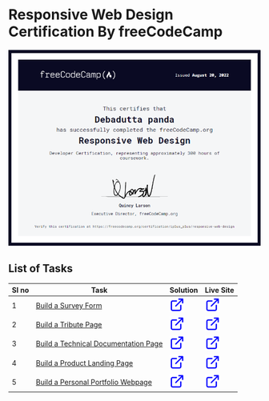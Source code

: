 # Responsive Web Design Certification By freeCodeCamp

[![Certified by FreeCodeCamp](./certificate.png)](https://www.freecodecamp.org/certification/iplus_plus/responsive-web-design)

## List of Tasks

|Sl no|Task|Solution|Live Site|
|----|--------|---------|---------|
|1|[Build a Survey Form](https://survey-form.freecodecamp.rocks)|[![](./link.svg)](https://github.com/debadutta98/freecodecamp-certification/tree/master/certification-project-1)|[![](./link.svg)](https://debadutta98.github.io/freecodecamp-certification/certification-project-1)
|2|[Build a Tribute Page](https://tribute-page.freecodecamp.rocks)|[![](./link.svg)](https://github.com/debadutta98/freecodecamp-certification/tree/master/certification-project-2)|[![](./link.svg)](https://debadutta98.github.io/freecodecamp-certification/certification-project-2)
|3|[Build a Technical Documentation Page](https://technical-documentation-page.freecodecamp.rocks)|[![](./link.svg)](https://github.com/debadutta98/freecodecamp-certification/tree/master/certification-project-3)|[![](./link.svg)](https://debadutta98.github.io/freecodecamp-certification/certification-project-3)
|4|[Build a Product Landing Page](https://product-landing-page.freecodecamp.rocks)|[![](./link.svg)](https://github.com/debadutta98/freecodecamp-certification/tree/master/certification-project-4)|[![](./link.svg)](https://debadutta98.github.io/freecodecamp-certification/certification-project-4)
|5|[Build a Personal Portfolio Webpage](https://personal-portfolio.freecodecamp.rocks)|[![](./link.svg)](https://github.com/debadutta98/freecodecamp-certification/tree/master/certification-project-5)|[![](./link.svg)](https://debadutta98.github.io/freecodecamp-certification/certification-project-5)
